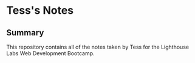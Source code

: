 # Tess's Notes

## Summary 

This repository contains all of the notes taken by Tess for the Lighthouse Labs Web Development Bootcamp.